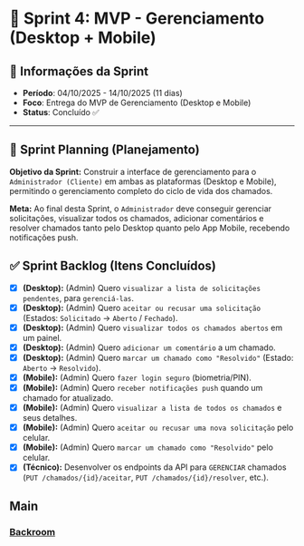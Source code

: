 # 🏁 Sprint 4: MVP - Gerenciamento (Desktop + Mobile)

## 📅 Informações da Sprint

- **Período**: 04/10/2025 - 14/10/2025 (11 dias)
- **Foco**: Entrega do MVP de Gerenciamento (Desktop e Mobile)
- **Status**: Concluído ✅

---

## 🎯 Sprint Planning (Planejamento)

**Objetivo da Sprint:** Construir a interface de gerenciamento para o `Administrador (Cliente)` em ambas as plataformas (Desktop e Mobile), permitindo o gerenciamento completo do ciclo de vida dos chamados.

**Meta:** Ao final desta Sprint, o `Administrador` deve conseguir gerenciar solicitações, visualizar todos os chamados, adicionar comentários e resolver chamados tanto pelo Desktop quanto pelo App Mobile, recebendo notificações push.

## ✅ Sprint Backlog (Itens Concluídos)

- [x] **(Desktop):** (Admin) Quero `visualizar a lista de solicitações pendentes`, para `gerenciá-las`.
- [x] **(Desktop):** (Admin) Quero `aceitar ou recusar uma solicitação` (Estados: `Solicitado` -> `Aberto` / `Fechado`).
- [x] **(Desktop):** (Admin) Quero `visualizar todos os chamados abertos` em um painel.
- [x] **(Desktop):** (Admin) Quero `adicionar um comentário` a um chamado.
- [x] **(Desktop):** (Admin) Quero `marcar um chamado como "Resolvido"` (Estado: `Aberto` -> `Resolvido`).
- [x] **(Mobile):** (Admin) Quero `fazer login seguro` (biometria/PIN).
- [x] **(Mobile):** (Admin) Quero `receber notificações push` quando um chamado for atualizado.
- [x] **(Mobile):** (Admin) Quero `visualizar a lista de todos os chamados` e seus detalhes.
- [x] **(Mobile):** (Admin) Quero `aceitar ou recusar uma nova solicitação` pelo celular.
- [x] **(Mobile):** (Admin) Quero `marcar um chamado como "Resolvido"` pelo celular.
- [x] **(Técnico):** Desenvolver os endpoints da API para `GERENCIAR` chamados (`PUT /chamados/{id}/aceitar`, `PUT /chamados/{id}/resolver`, etc.).

## Main

### [Backroom](https://github.com/CordeiroGente/Backroom/tree/main)
